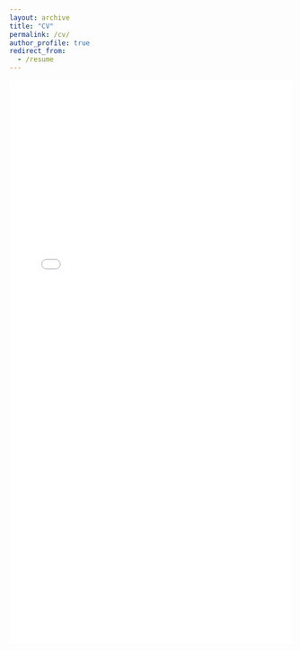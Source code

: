 ```yaml
---
layout: archive
title: "CV"
permalink: /cv/
author_profile: true
redirect_from:
  - /resume
---
```


<embed src="{{ '/files/cv.pdf' | relative_url }}" type="application/pdf" width="100%" height="1000px" />

